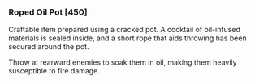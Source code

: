 ### Roped Oil Pot [450]

Craftable item prepared using a cracked pot. A cocktail of oil-infused materials is sealed inside, and a short rope that aids throwing has been secured around the pot.

Throw at rearward enemies to soak them in oil, making them heavily susceptible to fire damage.